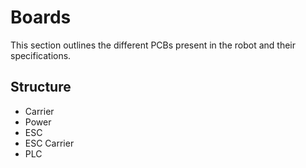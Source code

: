 # Boards

This section outlines the different PCBs present in the robot and their specifications.

## Structure

- Carrier
- Power
- ESC
- ESC Carrier
- PLC

